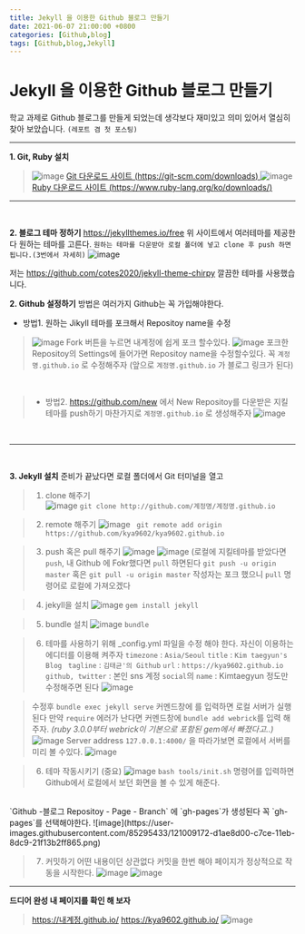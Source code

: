 ```yaml
---
title: Jekyll 을 이용한 Github 블로그 만들기
date: 2021-06-07 21:00:00 +0800
categories: [Github,blog]
tags: [Github,blog,Jekyll]
---
```


# Jekyll 을 이용한 Github 블로그 만들기

학교 과제로 Github 블로그를 만들게 되었는데 생각보다
재미있고 의미 있어서 열심히 찾아 보았습니다.
`(레포트 겸 첫 포스팅)`
- - -
**1. Git, Ruby 설치**

>![image](https://user-images.githubusercontent.com/85295433/120993377-6e1c6380-c7be-11eb-9848-862b59df4c67.png)
[Git 다운로드 사이트 (https://git-scm.com/downloads) ](https://git-scm.com/downloads)
>![image](https://user-images.githubusercontent.com/85295433/120993459-7f657000-c7be-11eb-88b7-3b576b3ab693.png)
[Ruby 다운로드 사이트 (https://www.ruby-lang.org/ko/downloads/)](https://www.ruby-lang.org/ko/downloads/)



- - - -
<br/>


**2. 블로그 테마 정하기**
https://jekyllthemes.io/free
위 사이트에서 여러테마를 제공한다
원하는 테마를 고른다.
`원하는 테마를 다운받아 로컬 폴더에 넣고 clone 후 push 하면됩니다.(3번에서 자세히)`
![image](https://user-images.githubusercontent.com/85295433/121004860-200d5d00-c7ca-11eb-813e-56fc55b68191.png)

저는 https://github.com/cotes2020/jekyll-theme-chirpy 깔끔한 테마를 사용했습니다.


**2. Github 설정하기**
 방법은 여러가지 Github는 꼭 가입해야한다.
* 방법1. 원하는 Jikyll 테마를 포크해서 Repositoy name을 수정
 >![image](https://user-images.githubusercontent.com/85295433/121005231-9316d380-c7ca-11eb-8b34-8adad8788ef3.png)
 >Fork 버튼을 누르면 내계정에 쉽게 포크 할수있다.
 >![image](https://user-images.githubusercontent.com/85295433/121005399-bd689100-c7ca-11eb-89d7-1df0b53b34f8.png)
 포크한 Repositoy의 Settings에 들어가면 Repositoy name을 수정할수있다.
 꼭 `계정명.github.io`  로 수정해주자 (앞으로 `계정명.github.io` 가 블로그 링크가 된다)
 
<br/>

>* 방법2. https://github.com/new 에서 New Repositoy를 다운받은 지킬테마를 push하기
> 마찬가지로 `계정명.github.io`  로 생성해주자 
>![image](https://user-images.githubusercontent.com/85295433/120992618-bf782300-c7bd-11eb-8e1a-3ee00973a546.png)

<br/>

- - - -

<br/>

**3. Jekyll 설치**
준비가 끝났다면 로컬 폴더에서 Git 터미널을 열고

 > 1.  clone 해주기  
 >![image](https://user-images.githubusercontent.com/85295433/121003835-ebe56c80-c7c8-11eb-97ef-9d0cf15e600d.png)
`git clone http://github.com/계정명/계정명.github.io`

> 2. remote 해주기 
> ![image](https://user-images.githubusercontent.com/85295433/121006401-d160c280-c7cb-11eb-9ca3-95dff38e980e.png)
> ` git remote add origin https://github.com/kya9602/kya9602.github.io`

> 3. push 혹은 pull 해주기
 ![image](https://user-images.githubusercontent.com/85295433/121007314-da9e5f00-c7cc-11eb-9214-870298dea50e.png) 
![image](https://user-images.githubusercontent.com/85295433/121007356-e8ec7b00-c7cc-11eb-8fc0-a81f6157e86a.png)
 (로컬에 지킬테마를 받았다면 `push`, 내 Github 에 Fokr했다면 `pull` 하면된다
`git push -u origin master` 혹은 `git pull -u origin master`
작성자는 포크 했으니 `pull` 명령어로 로컬에 가져오겠다



 >4. jekyll을 설치
![image](https://user-images.githubusercontent.com/85295433/121003387-7083bb00-c7c8-11eb-8b9c-c471ebdd8bf4.png)
`gem install jekyll` 

>5. bundle 설치
![image](https://user-images.githubusercontent.com/85295433/121008546-12f26d00-c7ce-11eb-8dd5-afed1dc4dcd5.png)
`bundle`

>6. 테마를 사용하기 위해 _config.yml 파일을 수정 해야 한다.
>자신이 이용하는 에디터를 이용해 켜주자
>`timezone` : `Asia/Seoul`
>`title`  : `Kim taegyun's Blog `
>`tagline` : `김태균'의 Github`
>`url` :  `https://kya9602.github.io`
>`github, twitter` : 본인 sns 계정 
`social`의 `name` :  Kimtaegyun
정도만 수정해주면 된다
![image](https://user-images.githubusercontent.com/85295433/121010790-ceb49c00-c7d0-11eb-88ac-7fd51b94d704.png)

>수정후 `bundle exec jekyll serve` 커멘드창에 를 입력하면 로컬 서버가 실행된다
만약 `require` 에러가 난다면 커멘드창에 `bundle add webrick`를 입력 해주자.
*(ruby 3.0.0부터 webrick이 기본으로 포함된 gem에서 빠졌다고..)*
![image](https://user-images.githubusercontent.com/85295433/121011201-50a4c500-c7d1-11eb-99f3-2f2d72202a76.png)
Server address `127.0.0.1:4000/` 을 따라가보면 로컬에서 서버를 미리 볼 수있다.
![image](https://user-images.githubusercontent.com/85295433/121011477-9feaf580-c7d1-11eb-855f-6278784bb881.png)



> 6. 테마 작동시키기 (중요)
> ![image](https://user-images.githubusercontent.com/85295433/121008693-3b7a6700-c7ce-11eb-8c76-75cd3ddeb6f2.png)
 `bash tools/init.sh` 명령어를 입력하면 Github에서 로컬에서 보던 화면을 볼 수 있게 해준다.
<br>
`Github -블로그 Repositoy - Page - Branch` 에 `gh-pages`가 생성된다
꼭 `gh-pages`를 선택해야한다.
![image](https://user-images.githubusercontent.com/85295433/121009172-d1ae8d00-c7ce-11eb-8dc9-21f13b2ff865.png)

> 7. 커밋하기
> 어떤 내용이던 상관없다 커밋을 한번 해야 페이지가 정상적으로 작동을 시작한다.
> ![image](https://user-images.githubusercontent.com/85295433/121009684-6e712a80-c7cf-11eb-8220-ac39963df19f.png)
![image](https://user-images.githubusercontent.com/85295433/121009746-7d57dd00-c7cf-11eb-8962-f31fd1e5d7f4.png)

- - - - -

**드디어 완성 내 페이지를 확인 해 보자**
>https://내계정.github.io/
https://kya9602.github.io/
![image](https://user-images.githubusercontent.com/85295433/121011986-34edee80-c7d2-11eb-883c-620b0c43e936.png)
